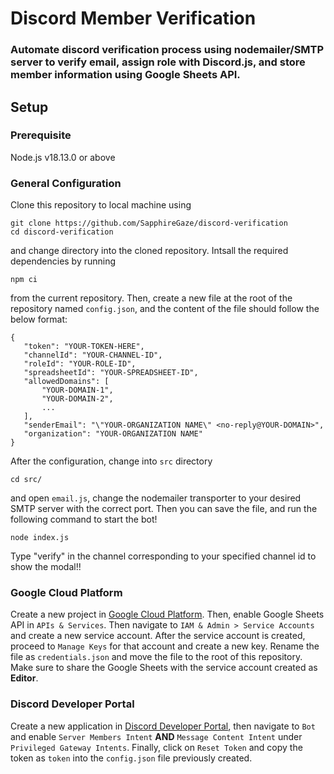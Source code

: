 # Discord Member Verification

### Automate discord verification process using nodemailer/SMTP server to verify email, assign role with Discord.js, and store member information using Google Sheets API.

## **Setup**

### **Prerequisite**

Node.js v18.13.0 or above

### **General Configuration**

Clone this repository to local machine using 

```
git clone https://github.com/SapphireGaze/discord-verification
cd discord-verification
```

and change directory into the cloned repository.
Intsall the required dependencies by running 

```
npm ci 
```

from the current repository.
Then, create a new file at the root of the repository named `config.json`, and the content of the file should follow the below format:

```
{
   "token": "YOUR-TOKEN-HERE",
   "channelId": "YOUR-CHANNEL-ID",
   "roleId": "YOUR-ROLE-ID",
   "spreadsheetId": "YOUR-SPREADSHEET-ID",
   "allowedDomains": [
       "YOUR-DOMAIN-1",
       "YOUR-DOMAIN-2",
       ...
   ],
   "senderEmail": "\"YOUR-ORGANIZATION NAME\" <no-reply@YOUR-DOMAIN>",
   "organization": "YOUR-ORGANIZATION NAME"
}
```

After the configuration, change into `src` directory

```
cd src/
```

and open `email.js`, change the nodemailer transporter to your desired SMTP server with the correct port.
Then you can save the file, and run the following command to start the bot! 

``` 
node index.js
```

Type "verify" in the channel corresponding to your specified channel id to show the modal!!

### **Google Cloud Platform**

Create a new project in [Google Cloud Platform](https://console.cloud.google.com/getting-started). Then, enable Google Sheets API in `APIs & Services`. Then navigate to `IAM & Admin > Service Accounts` and create a new service account. After the service account is created, proceed to `Manage Keys` for that account and create a new key. Rename the file as `credentials.json` and move the file to the root of this repository. Make sure to share the Google Sheets with the service account created as **Editor**.

### **Discord Developer Portal**

Create a new application in [Discord Developer Portal](https://discord.com/developers/applications), then navigate to `Bot` and enable `Server Members Intent` **AND** `Message Content Intent` under `Privileged Gateway Intents`. Finally, click on `Reset Token` and copy the token as `token` into the `config.json` file previously created.                                                                                                                 
